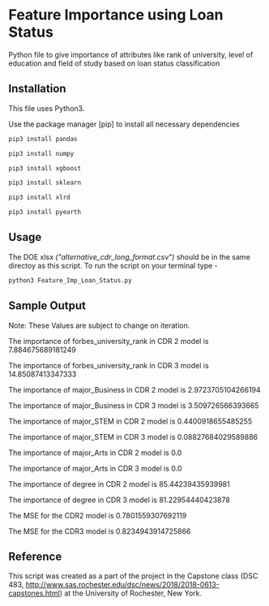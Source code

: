 # Feature Importance using Loan Status

Python file to give importance of attributes like rank of university, level of education and field of study based on loan status classification

## Installation
This file uses Python3.

Use the package manager [pip] to install all necessary dependencies 

```bash
pip3 install pandas
```
```bash
pip3 install numpy
```
```bash
pip3 install xgboost
```
```bash
pip3 install sklearn
```
```bash
pip3 install xlrd
```
```bash
pip3 install pyearth
```

## Usage

The DOE xlsx *("alternative_cdr_long_format.csv")* should be in the same directoy as this script.
To run the script on your terminal type -

```bash
python3 Feature_Imp_Loan_Status.py 
```

## Sample Output

Note: These Values are subject to change on iteration. 

The importance of forbes_university_rank in CDR 2 model is 7.884675689181249

The importance of forbes_university_rank in CDR 3 model is 14.85087413347333

The importance of major_Business in CDR 2 model is 2.9723705104266194

The importance of major_Business in CDR 3 model is 3.509726566393665

The importance of major_STEM in CDR 2 model is 0.4400918655485255

The importance of major_STEM in CDR 3 model is 0.08827684029589886

The importance of major_Arts in CDR 2 model is 0.0

The importance of major_Arts in CDR 3 model is 0.0

The importance of degree in CDR 2 model is 85.44239435939981

The importance of degree in CDR 3 model is 81.22954440423878

The MSE for the CDR2 model is 0.7801559307692119

The MSE for the CDR3 model is 0.8234943914725866
## Reference
This script was  created as a part of the project in the Capstone class (DSC 483, http://www.sas.rochester.edu/dsc/news/2018/2018-0613-capstones.html) at the University of Rochester, New York.
